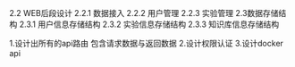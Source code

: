 2.2 WEB后段设计
2.2.1 数据接入
2.2.2 用户管理
2.2.3 实验管理
2.3数据存储结构
2.3.1 用户信息存储结构
2.3.2 实验信息存储结构
2.3.3 知识库信息存储结构



1.设计出所有的api路由
    包含请求数据与返回数据
2.设计权限认证
3.设计docker api